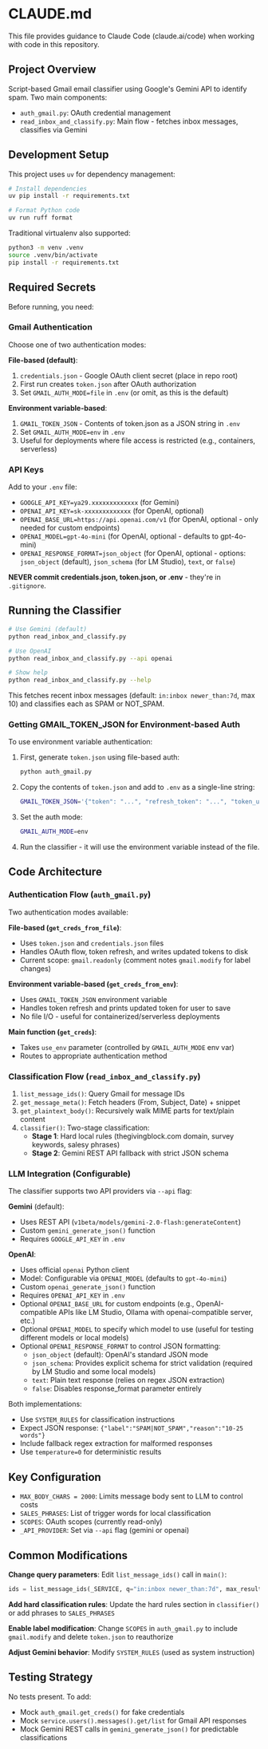 # CLAUDE.md

This file provides guidance to Claude Code (claude.ai/code) when working with code in this repository.

## Project Overview

Script-based Gmail email classifier using Google's Gemini API to identify spam. Two main components:
- `auth_gmail.py`: OAuth credential management
- `read_inbox_and_classify.py`: Main flow - fetches inbox messages, classifies via Gemini

## Development Setup

This project uses `uv` for dependency management:

```bash
# Install dependencies
uv pip install -r requirements.txt

# Format Python code
uv run ruff format
```

Traditional virtualenv also supported:
```bash
python3 -m venv .venv
source .venv/bin/activate
pip install -r requirements.txt
```

## Required Secrets

Before running, you need:

### Gmail Authentication
Choose one of two authentication modes:

**File-based (default)**:
1. `credentials.json` - Google OAuth client secret (place in repo root)
2. First run creates `token.json` after OAuth authorization
3. Set `GMAIL_AUTH_MODE=file` in `.env` (or omit, as this is the default)

**Environment variable-based**:
1. `GMAIL_TOKEN_JSON` - Contents of token.json as a JSON string in `.env`
2. Set `GMAIL_AUTH_MODE=env` in `.env`
3. Useful for deployments where file access is restricted (e.g., containers, serverless)

### API Keys
Add to your `.env` file:
   - `GOOGLE_API_KEY=ya29.xxxxxxxxxxxxx` (for Gemini)
   - `OPENAI_API_KEY=sk-xxxxxxxxxxxxx` (for OpenAI, optional)
   - `OPENAI_BASE_URL=https://api.openai.com/v1` (for OpenAI, optional - only needed for custom endpoints)
   - `OPENAI_MODEL=gpt-4o-mini` (for OpenAI, optional - defaults to gpt-4o-mini)
   - `OPENAI_RESPONSE_FORMAT=json_object` (for OpenAI, optional - options: `json_object` (default), `json_schema` (for LM Studio), `text`, or `false`)

**NEVER commit credentials.json, token.json, or .env** - they're in `.gitignore`.

## Running the Classifier

```bash
# Use Gemini (default)
python read_inbox_and_classify.py

# Use OpenAI
python read_inbox_and_classify.py --api openai

# Show help
python read_inbox_and_classify.py --help
```

This fetches recent inbox messages (default: `in:inbox newer_than:7d`, max 10) and classifies each as SPAM or NOT_SPAM.

### Getting GMAIL_TOKEN_JSON for Environment-based Auth

To use environment variable authentication:

1. First, generate `token.json` using file-based auth:
   ```bash
   python auth_gmail.py
   ```

2. Copy the contents of `token.json` and add to `.env` as a single-line string:
   ```bash
   GMAIL_TOKEN_JSON='{"token": "...", "refresh_token": "...", "token_uri": "...", "client_id": "...", "client_secret": "...", "scopes": ["..."]}'
   ```

3. Set the auth mode:
   ```bash
   GMAIL_AUTH_MODE=env
   ```

4. Run the classifier - it will use the environment variable instead of the file.

## Code Architecture

### Authentication Flow (`auth_gmail.py`)
Two authentication modes available:

**File-based (`get_creds_from_file`)**:
- Uses `token.json` and `credentials.json` files
- Handles OAuth flow, token refresh, and writes updated tokens to disk
- Current scope: `gmail.readonly` (comment notes `gmail.modify` for label changes)

**Environment variable-based (`get_creds_from_env`)**:
- Uses `GMAIL_TOKEN_JSON` environment variable
- Handles token refresh and prints updated token for user to save
- No file I/O - useful for containerized/serverless deployments

**Main function (`get_creds`)**:
- Takes `use_env` parameter (controlled by `GMAIL_AUTH_MODE` env var)
- Routes to appropriate authentication method

### Classification Flow (`read_inbox_and_classify.py`)
1. `list_message_ids()`: Query Gmail for message IDs
2. `get_message_meta()`: Fetch headers (From, Subject, Date) + snippet
3. `get_plaintext_body()`: Recursively walk MIME parts for text/plain content
4. `classifier()`: Two-stage classification:
   - **Stage 1**: Hard local rules (thegivingblock.com domain, survey keywords, salesy phrases)
   - **Stage 2**: Gemini REST API fallback with strict JSON schema

### LLM Integration (Configurable)
The classifier supports two API providers via `--api` flag:

**Gemini** (default):
- Uses REST API (`v1beta/models/gemini-2.0-flash:generateContent`)
- Custom `gemini_generate_json()` function
- Requires `GOOGLE_API_KEY` in `.env`

**OpenAI**:
- Uses official `openai` Python client
- Model: Configurable via `OPENAI_MODEL` (defaults to `gpt-4o-mini`)
- Custom `openai_generate_json()` function
- Requires `OPENAI_API_KEY` in `.env`
- Optional `OPENAI_BASE_URL` for custom endpoints (e.g., OpenAI-compatible APIs like LM Studio, Ollama with openai-compatible server, etc.)
- Optional `OPENAI_MODEL` to specify which model to use (useful for testing different models or local models)
- Optional `OPENAI_RESPONSE_FORMAT` to control JSON formatting:
  - `json_object` (default): OpenAI's standard JSON mode
  - `json_schema`: Provides explicit schema for strict validation (required by LM Studio and some local models)
  - `text`: Plain text response (relies on regex JSON extraction)
  - `false`: Disables response_format parameter entirely

Both implementations:
- Use `SYSTEM_RULES` for classification instructions
- Expect JSON response: `{"label":"SPAM|NOT_SPAM","reason":"10-25 words"}`
- Include fallback regex extraction for malformed responses
- Use `temperature=0` for deterministic results

## Key Configuration

- `MAX_BODY_CHARS = 2000`: Limits message body sent to LLM to control costs
- `SALES_PHRASES`: List of trigger words for local classification
- `SCOPES`: OAuth scopes (currently read-only)
- `_API_PROVIDER`: Set via `--api` flag (gemini or openai)

## Common Modifications

**Change query parameters**: Edit `list_message_ids()` call in `main()`:
```python
ids = list_message_ids(_SERVICE, q="in:inbox newer_than:7d", max_results=10)
```

**Add hard classification rules**: Update the hard rules section in `classifier()` or add phrases to `SALES_PHRASES`

**Enable label modification**: Change `SCOPES` in `auth_gmail.py` to include `gmail.modify` and delete `token.json` to reauthorize

**Adjust Gemini behavior**: Modify `SYSTEM_RULES` (used as system instruction)

## Testing Strategy

No tests present. To add:
- Mock `auth_gmail.get_creds()` for fake credentials
- Mock `service.users().messages().get/list` for Gmail API responses
- Mock Gemini REST calls in `gemini_generate_json()` for predictable classifications
